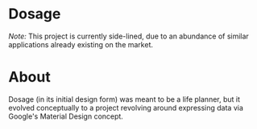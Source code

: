 # Dosage
*Note:* This project is currently side-lined, due to an abundance of similar applications already existing on the market.

# About
Dosage (in its initial design form) was meant to be a life planner, but it evolved conceptually to a project revolving around expressing data via Google's Material Design concept.
